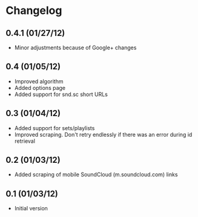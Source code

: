 Changelog
=========

0.4.1 (01/27/12)
----------------

* Minor adjustments because of Google+ changes

0.4 (01/05/12)
--------------

* Improved algorithm
* Added options page
* Added support for snd.sc short URLs

0.3 (01/04/12)
--------------

* Added support for sets/playlists
* Improved scraping. Don't retry endlessly if there was an error during id retrieval

0.2 (01/03/12)
--------------

* Added scraping of mobile SoundCloud (m.soundcloud.com) links

0.1 (01/03/12)
--------------

* Initial version
